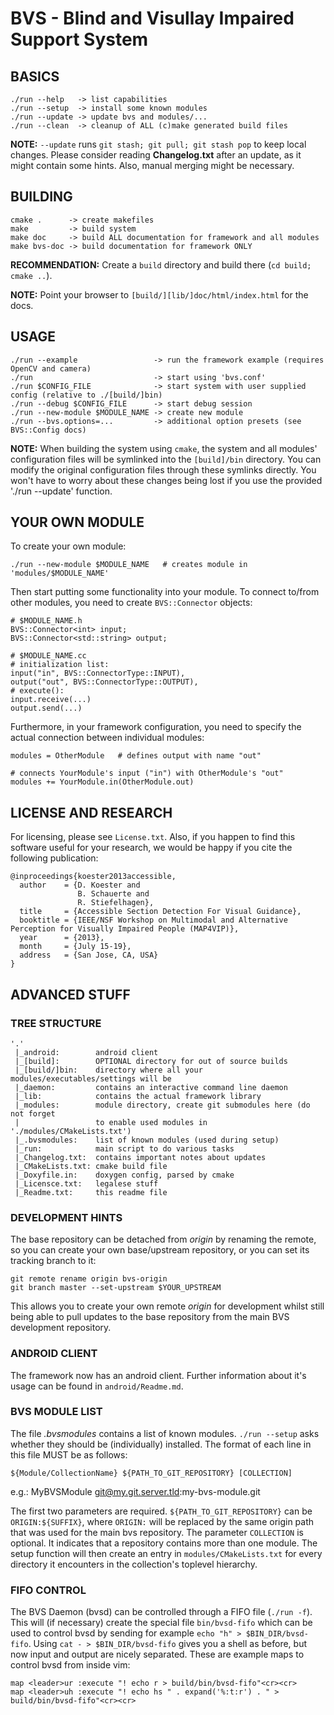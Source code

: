 BVS - Blind and Visullay Impaired Support System
================================================



BASICS
------

	./run --help   -> list capabilities
	./run --setup  -> install some known modules
	./run --update -> update bvs and modules/...
	./run --clean  -> cleanup of ALL (c)make generated build files

**NOTE:**
`--update` runs `git stash; git pull; git stash pop` to keep local changes.
Please consider reading **Changelog.txt** after an update, as it might contain
some hints. Also, manual merging might be necessary.



BUILDING
--------

	cmake .      -> create makefiles
	make         -> build system
	make doc     -> build ALL documentation for framework and all modules
	make bvs-doc -> build documentation for framework ONLY

**RECOMMENDATION:**
Create a `build` directory and build there (`cd build; cmake ..`).

**NOTE:**
Point your browser to `[build/][lib/]doc/html/index.html` for the docs.



USAGE
-----

	./run --example                 -> run the framework example (requires OpenCV and camera)
	./run                           -> start using 'bvs.conf'
	./run $CONFIG_FILE              -> start system with user supplied config (relative to ./[build/]bin)
	./run --debug $CONFIG_FILE      -> start debug session
	./run --new-module $MODULE_NAME -> create new module
	./run --bvs.options=...         -> additional option presets (see BVS::Config docs)

**NOTE:**
When building the system using `cmake`, the system and all modules'
configuration files will be symlinked into the `[build]/bin` directory. You can
modify the original configuration files through these symlinks directly. You
won't have to worry about these changes being lost if you use the provided
'./run --update' function.



YOUR OWN MODULE
---------------

To create your own module:

	./run --new-module $MODULE_NAME   # creates module in 'modules/$MODULE_NAME'

Then start putting some functionality into your module. To connect to/from
other modules, you need to create `BVS::Connector` objects:

	# $MODULE_NAME.h
	BVS::Connector<int> input;
	BVS::Connector<std::string> output;
	
	# $MODULE_NAME.cc
	# initialization list:
	input("in", BVS::ConnectorType::INPUT),
	output("out", BVS::ConnectorType::OUTPUT),
	# execute():
	input.receive(...)
	output.send(...)

Furthermore, in your framework configuration, you need to specify the actual
connection between individual modules:

	modules = OtherModule   # defines output with name "out"
	
	# connects YourModule's input ("in") with OtherModule's "out"
	modules += YourModule.in(OtherModule.out)



LICENSE AND RESEARCH
--------------------

For licensing, please see `License.txt`. Also, if you happen to find this
software useful for your research, we would be happy if you cite the following
publication:

	@inproceedings{koester2013accessible,
	  author    = {D. Koester and
	               B. Schauerte and
	               R. Stiefelhagen},
	  title     = {Accessible Section Detection For Visual Guidance},
	  booktitle = {IEEE/NSF Workshop on Multimodal and Alternative Perception for Visually Impaired People (MAP4VIP)},
	  year      = {2013},
	  month     = {July 15-19},
	  address   = {San Jose, CA, USA}
	}



ADVANCED STUFF
--------------

### TREE STRUCTURE

	'.'
	 |_android:        android client
	 |_[build]:        OPTIONAL directory for out of source builds
	 |_[build/]bin:    directory where all your modules/executables/settings will be
	 |_daemon:         contains an interactive command line daemon
	 |_lib:            contains the actual framework library
	 |_modules:        module directory, create git submodules here (do not forget
	 |                 to enable used modules in './modules/CMakeLists.txt')
	 |_.bvsmodules:    list of known modules (used during setup)
	 |_run:            main script to do various tasks
	 |_Changelog.txt:  contains important notes about updates
	 |_CMakeLists.txt: cmake build file
	 |_Doxyfile.in:    doxygen config, parsed by cmake
	 |_Licensce.txt:   legalese stuff
	 |_Readme.txt:     this readme file



### DEVELOPMENT HINTS

The base repository can be detached from *origin* by renaming the remote, so
you can create your own base/upstream repository, or you can set its tracking
branch to it:

	git remote rename origin bvs-origin
	git branch master --set-upstream $YOUR_UPSTREAM

This allows you to
create your own remote *origin* for development whilst still being able to pull
updates to the base repository from the main BVS development repository.



### ANDROID CLIENT

The framework now has an android client. Further information about it's usage
can be found in `android/Readme.md`.



### BVS MODULE LIST

The file *.bvsmodules* contains a list of known modules. `./run --setup` asks
whether they should be (individually) installed. The format of each line in
this file MUST be as follows:

	${Module/CollectionName} ${PATH_TO_GIT_REPOSITORY} [COLLECTION]

e.g.: MyBVSModule git@my.git.server.tld:my-bvs-module.git

The first two parameters are required. `${PATH_TO_GIT_REPOSITORY}` can be
`ORIGIN:${SUFFIX}`, where `ORIGIN:` will be replaced by the same origin path
that was used for the main bvs repository. The parameter `COLLECTION` is
optional. It indicates that a repository contains more than one module. The
setup function will then create an entry in `modules/CMakeLists.txt` for every
directory it encounters in the collection's toplevel hierarchy.



### FIFO CONTROL

The BVS Daemon (bvsd) can be controlled through a FIFO file (`./run -f`). This
will (if necessary) create the special file `bin/bvsd-fifo` which can be used
to control bvsd by sending for example `echo "h" > $BIN_DIR/bvsd-fifo`. Using
`cat - > $BIN_DIR/bvsd-fifo` gives you a shell as before, but now input and
output are nicely separated. These are example maps to control bvsd from inside
vim:

	map <leader>ur :execute "! echo r > build/bin/bvsd-fifo"<cr><cr>
	map <leader>uh :execute "! echo hs " . expand('%:t:r') . " > build/bin/bvsd-fifo"<cr><cr>

